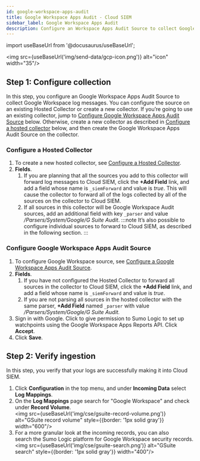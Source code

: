 ```yaml
---
id: google-workspace-apps-audit
title: Google Workspace Apps Audit - Cloud SIEM
sidebar_label: Google Workspace Apps Audit
description: Configure an Workspace Apps Audit Source to collect Google Workspace log messages to be parsed by Cloud SIEM's system parser for Google Workspace Audit.
---
```


import useBaseUrl from '@docusaurus/useBaseUrl';

<img src={useBaseUrl('img/send-data/gcp-icon.png')} alt="icon" width="35"/>

## Step 1: Configure collection

In this step, you configure an Google Workspace Apps Audit Source to collect Google Workspace log messages. You can configure the source on an existing Hosted Collector or create a new collector. If you’re going to use an existing collector, jump to [Configure Google Workspace Apps Audit Source](#configure-google-workspace-apps-audit-source) below. Otherwise, create a new collector as described in [Configure a hosted collector](#configure-a-hosted-collector) below, and then create the Google Workspace Apps Audit Source on the collector.

### Configure a Hosted Collector

1. To create a new hosted collector, see [Configure a Hosted Collector](/docs/send-data/hosted-collectors/configure-hosted-collector).
1. **Fields**. 
    1. If you are planning that all the sources you add to this collector will forward log messages to Cloud SIEM, click the **+Add Field** link, and add a field whose name is `_siemForward` and value is *true*. This will cause the collector to forward all of the logs collected by all of the sources on the collector to Cloud SIEM.
    1. If all sources in this collector will be Google Workspace Audit sources, add an additional field with key `_parser` and value */Parsers/System/Google/G Suite Audit*.
    :::note
    It’s also possible to configure individual sources to forward to Cloud SIEM, as described in the following section.
    :::

### Configure Google Workspace Apps Audit Source

1. To configure Google Workspace source, see [Configure a Google Workspace Apps Audit Source](/docs/send-data/hosted-collectors/google-source/google-workspace-apps-audit-source/#configuring-a-google-workspace-apps-auditsource).
1. **Fields**.
    1. If you have not configured the Hosted Collector to forward all sources in the collector to Cloud SIEM, click the **+Add Field** link, and add a field whose name is `_siemForward` and value is *true*.
    1. If you are not parsing all sources in the hosted collector with the same parser, **+Add Field** named `_parser` with value */Parsers/System/Google/G Suite Audit.*
1. Sign in with Google. Click to give permission to Sumo Logic to set up watchpoints using the Google Workspace Apps Reports API. Click **Accept**.
1. Click **Save**.

## Step 2: Verify ingestion

In this step, you verify that your logs are successfully making it into Cloud SIEM. 

1. Click **Configuration** in the top menu, and under **Incoming Data** select **Log Mappings**.
1. On the **Log Mappings** page search for "Google Workspace" and check under **Record Volume**. <br/><img src={useBaseUrl('img/cse/gsuite-record-volume.png')} alt="GSuite record volume" style={{border: '1px solid gray'}} width="600"/>
1. For a more granular look at the incoming records, you can also search the Sumo Logic platform for Google Workspace security records.<br/><img src={useBaseUrl('img/cse/gsuite-search.png')} alt="GSuite search" style={{border: '1px solid gray'}} width="400"/>
